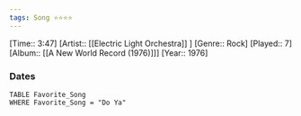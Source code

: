 ```yaml
---
tags: Song ⭐⭐⭐⭐ 
---
```

[Time:: 3:47]
[Artist:: [[Electric Light Orchestra]] ]
[Genre:: Rock]
[Played:: 7]
[Album:: [[A New World Record (1976)]]]
[Year:: 1976]
### Dates
````dataview
TABLE Favorite_Song
WHERE Favorite_Song = "Do Ya"
````